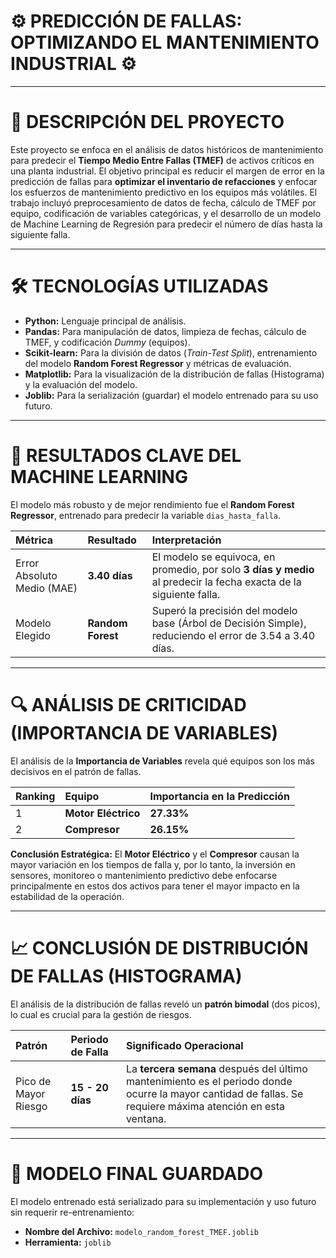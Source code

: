 # ⚙️ PREDICCIÓN DE FALLAS: OPTIMIZANDO EL MANTENIMIENTO INDUSTRIAL ⚙️

---

# 📝 DESCRIPCIÓN DEL PROYECTO

Este proyecto se enfoca en el análisis de datos históricos de mantenimiento para predecir el **Tiempo Medio Entre Fallas (TMEF)** de activos críticos en una planta industrial. El objetivo principal es reducir el margen de error en la predicción de fallas para **optimizar el inventario de refacciones** y enfocar los esfuerzos de mantenimiento predictivo en los equipos más volátiles. El trabajo incluyó preprocesamiento de datos de fecha, cálculo de TMEF por equipo, codificación de variables categóricas, y el desarrollo de un modelo de Machine Learning de Regresión para predecir el número de días hasta la siguiente falla.

---

# 🛠️ TECNOLOGÍAS UTILIZADAS

* **Python:** Lenguaje principal de análisis.
* **Pandas:** Para manipulación de datos, limpieza de fechas, cálculo de TMEF, y codificación *Dummy* (equipos).
* **Scikit-learn:** Para la división de datos (*Train-Test Split*), entrenamiento del modelo **Random Forest Regressor** y métricas de evaluación.
* **Matplotlib:** Para la visualización de la distribución de fallas (Histograma) y la evaluación del modelo.
* **Joblib:** Para la serialización (guardar) el modelo entrenado para su uso futuro.

---

# 🎯 RESULTADOS CLAVE DEL MACHINE LEARNING

El modelo más robusto y de mejor rendimiento fue el **Random Forest Regressor**, entrenado para predecir la variable `dias_hasta_falla`.

| Métrica | Resultado | Interpretación |
| :--- | :--- | :--- |
| Error Absoluto Medio (MAE) | **3.40 días** | El modelo se equivoca, en promedio, por solo **3 días y medio** al predecir la fecha exacta de la siguiente falla. |
| Modelo Elegido | **Random Forest** | Superó la precisión del modelo base (Árbol de Decisión Simple), reduciendo el error de 3.54 a 3.40 días. |

---

# 🔍 ANÁLISIS DE CRITICIDAD (IMPORTANCIA DE VARIABLES)

El análisis de la **Importancia de Variables** revela qué equipos son los más decisivos en el patrón de fallas.

| Ranking | Equipo | Importancia en la Predicción |
| :--- | :--- | :--- |
| 1 | **Motor Eléctrico** | **27.33%** |
| 2 | **Compresor** | **26.15%** |

**Conclusión Estratégica:** El **Motor Eléctrico** y el **Compresor** causan la mayor variación en los tiempos de falla y, por lo tanto, la inversión en sensores, monitoreo o mantenimiento predictivo debe enfocarse principalmente en estos dos activos para tener el mayor impacto en la estabilidad de la operación.

---

# 📈 CONCLUSIÓN DE DISTRIBUCIÓN DE FALLAS (HISTOGRAMA)

El análisis de la distribución de fallas reveló un **patrón bimodal** (dos picos), lo cual es crucial para la gestión de riesgos.

| Patrón | Periodo de Falla | Significado Operacional |
| :--- | :--- | :--- |
| Pico de Mayor Riesgo | **15 - 20 días** | La **tercera semana** después del último mantenimiento es el periodo donde ocurre la mayor cantidad de fallas. Se requiere máxima atención en esta ventana. |

---

# 💾 MODELO FINAL GUARDADO

El modelo entrenado está serializado para su implementación y uso futuro sin requerir re-entrenamiento:

* **Nombre del Archivo:** `modelo_random_forest_TMEF.joblib`
* **Herramienta:** `joblib`